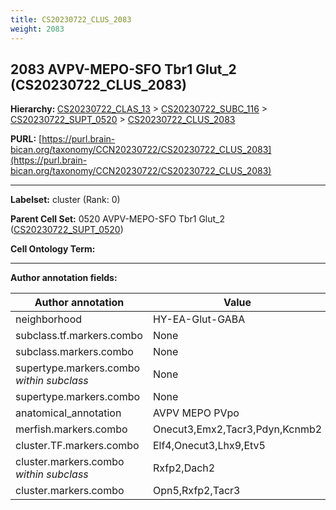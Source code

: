 ```yaml
---
title: CS20230722_CLUS_2083
weight: 2083
---
```

## 2083 AVPV-MEPO-SFO Tbr1 Glut_2 (CS20230722_CLUS_2083)
<b>Hierarchy: </b>
[CS20230722_CLAS_13](../CS20230722_CLAS_13) >
[CS20230722_SUBC_116](../CS20230722_SUBC_116) >
[CS20230722_SUPT_0520](../CS20230722_SUPT_0520) >
[CS20230722_CLUS_2083](../CS20230722_CLUS_2083)

**PURL:** [https://purl.brain-bican.org/taxonomy/CCN20230722/CS20230722_CLUS_2083](https://purl.brain-bican.org/taxonomy/CCN20230722/CS20230722_CLUS_2083)

---


**Labelset:** cluster (Rank: 0)

**Parent Cell Set:** 0520 AVPV-MEPO-SFO Tbr1 Glut_2 ([CS20230722_SUPT_0520](../CS20230722_SUPT_0520))



**Cell Ontology Term:** 

[MARKER GENES.]: #


---

[TRANSFERRED ANNOTATIONS.]: #


[AUTHOR ANNOTATION FIELDS.]: #


**Author annotation fields:**

| Author annotation | Value |
|-------------------|-------|
|neighborhood|HY-EA-Glut-GABA|
|subclass.tf.markers.combo|None|
|subclass.markers.combo|None|
|supertype.markers.combo _within subclass_|None|
|supertype.markers.combo|None|
|anatomical_annotation|AVPV MEPO PVpo|
|merfish.markers.combo|Onecut3,Emx2,Tacr3,Pdyn,Kcnmb2|
|cluster.TF.markers.combo|Elf4,Onecut3,Lhx9,Etv5|
|cluster.markers.combo _within subclass_|Rxfp2,Dach2|
|cluster.markers.combo|Opn5,Rxfp2,Tacr3|
